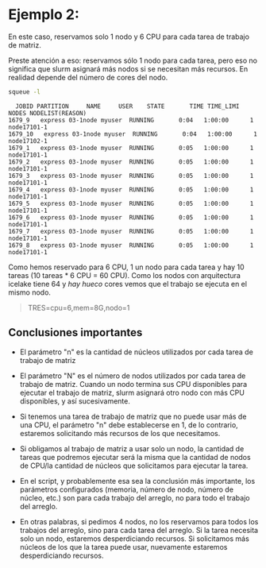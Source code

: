 # Ejemplo 2: 

En este caso, reservamos solo 1 nodo y 6 CPU para cada tarea de trabajo de matriz. 

Preste atención a eso: reservamos sólo 1 nodo para cada tarea, pero eso no significa que slurm asignará más nodos si se necesitan más recursos. En realidad depende del número de cores del nodo.

```sh 
squeue -l
```
```
  JOBID PARTITION     NAME     USER    STATE       TIME TIME_LIMI  NODES NODELIST(REASON)
1679_9   express 03-1node myuser  RUNNING       0:04   1:00:00      1 node17101-1
1679_10   express 03-1node myuser  RUNNING       0:04   1:00:00      1 node17102-1
1679_1   express 03-1node myuser  RUNNING       0:05   1:00:00      1 node17101-1
1679_2   express 03-1node myuser  RUNNING       0:05   1:00:00      1 node17101-1
1679_3   express 03-1node myuser  RUNNING       0:05   1:00:00      1 node17101-1
1679_4   express 03-1node myuser  RUNNING       0:05   1:00:00      1 node17101-1
1679_5   express 03-1node myuser  RUNNING       0:05   1:00:00      1 node17101-1
1679_6   express 03-1node myuser  RUNNING       0:05   1:00:00      1 node17101-1
1679_7   express 03-1node myuser  RUNNING       0:05   1:00:00      1 node17101-1
1679_8   express 03-1node myuser  RUNNING       0:05   1:00:00      1 node17101-1
```

Como hemos reservado para 6 CPU, 1 un nodo para cada tarea y hay 10 tareas (10 tareas * 6 CPU = 60 CPU). Como los nodos con arquitectura icelake tiene 64 y _hay hueco_ cores vemos que el trabajo se ejecuta en el mismo nodo. 

> TRES=cpu=6,mem=8G,nodo=1



## Conclusiones importantes

* El parámetro "n" es la cantidad de núcleos utilizados por cada tarea de trabajo de matriz

* El parámetro "N" es el número de nodos utilizados por cada tarea de trabajo de matriz. Cuando un nodo termina sus CPU disponibles para ejecutar el trabajo de matriz, slurm asignará otro nodo con más CPU disponibles, y así sucesivamente.

* Si tenemos una tarea de trabajo de matriz que no puede usar más de una CPU, el parámetro "n" debe establecerse en 1, de lo contrario, estaremos solicitando más recursos de los que necesitamos.

* Si obligamos al trabajo de matriz a usar solo un nodo, la cantidad de tareas que podremos ejecutar será la misma que la cantidad de nodos de CPU/la cantidad de núcleos que solicitamos para ejecutar la tarea.

* En el script, y probablemente esa sea la conclusión más importante, los parámetros configurados (memoria, número de nodo, número de núcleo, etc.) son para cada trabajo del arreglo, no para todo el trabajo del arreglo.

* En otras palabras, si pedimos 4 nodos, no los reservamos para todos los trabajos del arreglo, sino para cada tarea del arreglo. Si la tarea necesita solo un nodo, estaremos desperdiciando recursos. Si solicitamos más núcleos de los que la tarea puede usar, nuevamente estaremos desperdiciando recursos.